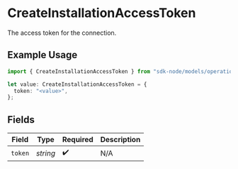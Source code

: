 # CreateInstallationAccessToken

The access token for the connection.

## Example Usage

```typescript
import { CreateInstallationAccessToken } from "sdk-node/models/operations";

let value: CreateInstallationAccessToken = {
  token: "<value>",
};
```

## Fields

| Field              | Type               | Required           | Description        |
| ------------------ | ------------------ | ------------------ | ------------------ |
| `token`            | *string*           | :heavy_check_mark: | N/A                |